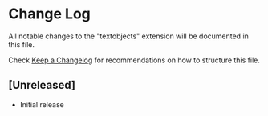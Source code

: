 # Change Log

All notable changes to the "textobjects" extension will be documented in this file.

Check [Keep a Changelog](http://keepachangelog.com/) for recommendations on how to structure this file.

## [Unreleased]

-   Initial release
